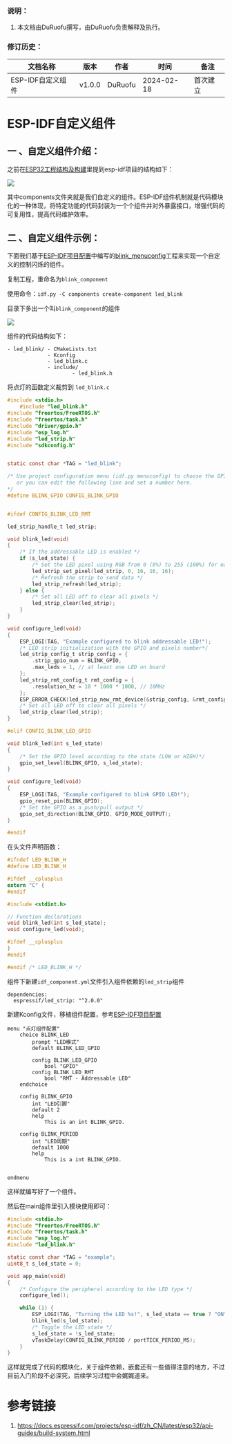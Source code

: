 
### 说明：

1. 本文档由DuRuofu撰写，由DuRuofu负责解释及执行。

### 修订历史：

| 文档名称 | 版本 | 作者 | 时间 | 备注 |
| ---- | ---- | ---- | ---- | ---- |
| ESP-IDF自定义组件 | v1.0.0 | DuRuofu | 2024-02-18 | 首次建立 |

<div STYLE="page-break-after: always;"></div>

# ESP-IDF自定义组件

## 一 、自定义组件介绍：

之前在[ESP32工程结构及构建](../2.1-ESP32工程结构及构建/ESP32工程结构及构建.md)里提到esp-idf项目的结构如下：

![](attachments/20240218174718.png)

其中components文件夹就是我们自定义的组件。ESP-IDF组件机制就是代码模块化的一种体现，将特定功能的代码封装为一个个组件并对外暴露接口，增强代码的可复用性，提高代码维护效率。


## 二 、自定义组件示例：


下面我们基于[ESP-IDF项目配置](../2.2-ESP-IDF项目配置/ESP-IDF项目配置.md)中编写的[blink_menuconfig](https://github.com/DuRuofu/ESP32_Learning/tree/master/02.idf_basis/blink_menuconfig)工程来实现一个自定义的控制闪烁的组件。

复制工程，重命名为`blink_component`

使用命令：`idf.py -C components create-component led_blink`

目录下多出一个叫`blink_component`的组件

![](attachments/20240218231930.png)

组件的代码结构如下：

```
- led_blink/ - CMakeLists.txt
			 - Kconfig
			 - led_blink.c
			 - include/ 
					 - led_blink.h

```

将点灯的函数定义裁剪到 `led_blink.c`

``` c
#include <stdio.h>
	#include "led_blink.h"
#include "freertos/FreeRTOS.h"
#include "freertos/task.h"
#include "driver/gpio.h"
#include "esp_log.h"
#include "led_strip.h"
#include "sdkconfig.h"


static const char *TAG = "led_blink";

/* Use project configuration menu (idf.py menuconfig) to choose the GPIO to blink,
   or you can edit the following line and set a number here.
*/
#define BLINK_GPIO CONFIG_BLINK_GPIO


#ifdef CONFIG_BLINK_LED_RMT

led_strip_handle_t led_strip;

void blink_led(void)
{
    /* If the addressable LED is enabled */
    if (s_led_state) {
        /* Set the LED pixel using RGB from 0 (0%) to 255 (100%) for each color */
        led_strip_set_pixel(led_strip, 0, 16, 16, 16);
        /* Refresh the strip to send data */
        led_strip_refresh(led_strip);
    } else {
        /* Set all LED off to clear all pixels */
        led_strip_clear(led_strip);
    }
}

void configure_led(void)
{
    ESP_LOGI(TAG, "Example configured to blink addressable LED!");
    /* LED strip initialization with the GPIO and pixels number*/
    led_strip_config_t strip_config = {
        .strip_gpio_num = BLINK_GPIO,
        .max_leds = 1, // at least one LED on board
    };
    led_strip_rmt_config_t rmt_config = {
        .resolution_hz = 10 * 1000 * 1000, // 10MHz
    };
    ESP_ERROR_CHECK(led_strip_new_rmt_device(&strip_config, &rmt_config, &led_strip));
    /* Set all LED off to clear all pixels */
    led_strip_clear(led_strip);
}

#elif CONFIG_BLINK_LED_GPIO

void blink_led(int s_led_state)
{
    /* Set the GPIO level according to the state (LOW or HIGH)*/
    gpio_set_level(BLINK_GPIO, s_led_state);
}

void configure_led(void)
{
    ESP_LOGI(TAG, "Example configured to blink GPIO LED!");
    gpio_reset_pin(BLINK_GPIO);
    /* Set the GPIO as a push/pull output */
    gpio_set_direction(BLINK_GPIO, GPIO_MODE_OUTPUT);
}

#endif


```


在头文件声明函数：
``` c
#ifndef LED_BLINK_H
#define LED_BLINK_H

#ifdef __cplusplus
extern "C" {
#endif

#include <stdint.h>

// Function declarations
void blink_led(int s_led_state);
void configure_led(void);

#ifdef __cplusplus
}
#endif

#endif /* LED_BLINK_H */

```

组件下新建`idf_component.yml`文件引入组件依赖的`led_strip`组件

```
dependencies:
  espressif/led_strip: "^2.0.0"
```

新建Kconfig文件，移植组件配置，参考[ESP-IDF项目配置](../2.2-ESP-IDF项目配置/ESP-IDF项目配置.md)

```
menu "点灯组件配置"
    choice BLINK_LED
        prompt "LED模式"
        default BLINK_LED_GPIO

        config BLINK_LED_GPIO
            bool "GPIO"
        config BLINK_LED_RMT
            bool "RMT - Addressable LED"
    endchoice

    config BLINK_GPIO
        int "LED引脚"
        default 2
        help
            This is an int BLINK_GPIO.
	
    config BLINK_PERIOD
        int "LED周期"
        default 1000
        help
            This is a int BLINK_GPIO.


endmenu

```


这样就编写好了一个组件。


然后在main组件里引入模块使用即可：

```c
#include <stdio.h>
#include "freertos/FreeRTOS.h"
#include "freertos/task.h"
#include "esp_log.h"
#include "led_blink.h"

static const char *TAG = "example";
uint8_t s_led_state = 0;

void app_main(void)
{
    /* Configure the peripheral according to the LED type */
    configure_led();

    while (1) {
        ESP_LOGI(TAG, "Turning the LED %s!", s_led_state == true ? "ON" : "OFF");
        blink_led(s_led_state);
        /* Toggle the LED state */
        s_led_state = !s_led_state;
        vTaskDelay(CONFIG_BLINK_PERIOD / portTICK_PERIOD_MS);
    }
}
```


这样就完成了代码的模块化，关于组件依赖，嵌套还有一些值得注意的地方，不过目前入门阶段不必深究，后续学习过程中会娓娓道来。
# 参考链接

1. https://docs.espressif.com/projects/esp-idf/zh_CN/latest/esp32/api-guides/build-system.html
